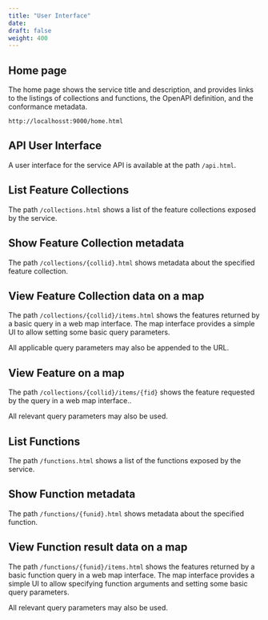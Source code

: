 ```yaml
---
title: "User Interface"
date:
draft: false
weight: 400
---
```


## Home page

The home page shows the service title and description,
and provides links to the listings of collections and functions,
the OpenAPI definition, and the conformance metadata.

```
http://localhosst:9000/home.html
```

## API User Interface

A user interface for the service API is available at the path `/api.html`.

## List Feature Collections

The path `/collections.html` shows a list of the feature collections exposed by the service.

## Show Feature Collection metadata

The path  `/collections/{collid}.html` shows metadata about the specified feature collection.

## View Feature Collection data on a map

The path `/collections/{collid}/items.html` shows the features returned by a basic query in a web map interface.
The map interface provides a simple UI to allow setting some basic query parameters.

All applicable query parameters may also be appended to the URL.

## View Feature on a map

The path `/collections/{collid}/items/{fid}` shows the feature requested by the query in a web map interface..

All relevant query parameters may also be used.

## List Functions

The path `/functions.html` shows a list of the functions exposed by the service.

## Show Function metadata

The path `/functions/{funid}.html` shows metadata about the specified function.

## View Function result data on a map

The path `/functions/{funid}/items.html` shows the features returned
by a basic function query in a web map interface.
The map interface provides a simple UI to allow specifying function arguments
and setting some basic query parameters.

All relevant query parameters may also be used.
